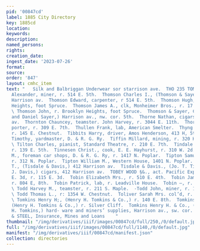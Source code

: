 ```yaml
---
pid: '00847cd'
label: 1885 City Directory
key: 1885cd
location: 
keywords: 
description: 
named_persons: 
rights: 
creation_date: 
ingest_date: '2023-07-26'
format: 
source: 
order: '847'
layout: cmhc_item
text: "   Silk and Balbriggan Underwear sor starrison ave.  THO 235 TOM        Thomson
  Alexander, miner, r. 514 E. 5th.  Thomson Charles I., (Thomson & Sayer,) r. 700
  Harrison av.  Thomson Edward, carpenter, r 514 E. 5th.  Thomson Hugh, r. Brooklyn
  Heights, foot Spruce.  Thomson James A., clk, Monheimer Bros., r. 17 Union blk.
  \ Thomson John, r. Brooklyn Heights, foot Spruce.  Thomson & Sayer, C. I. Thomson
  and Daniel Sayer,) Harrison av., nw. cor. 5th.  Thorne Nathan, cigars, 4074 Harrison
  av.  Thornton Chauncey, teamster. John Harvey, r. 3044 E. 11th.  Thornton Fred.,
  porter, r. 309 E. 7th.  Thullen Frank, lab, American Smelter.  Thyng Henry F., lab,
  r. 145 E. Chestnut.  Tibbits Harry, driver, Amos Henderson, 413 H, 5th.  Tierney
  Timothy, yardmaster, D. & R. G. Ry.  Tiffin Millard, mining, r. 320 Harrison av.
  \ Tilton Charles, pianist, Standard Theatre, r. 210 E. 7th.  Tindale John B., mining,
  r. 139 E. 5th.  Tinnesen Christ., cook, E. E. Hayhurst, r. 310 W. 2d.  Tipton David
  M., foreman car shops, D. & R. G. Ry, r. 1417 N. Poplar.  Tipton Samuel, miner,
  r. 312 N. Poplar.  Tipton William M., Western House, 1401 N. Poplar.  Tisdale Jo.
  T., (Tisdale & Davis,) 412 Harrison av.  Tisdale & Davis., (Jo. T. Tisdale and A.
  J. Davis,) cigars, 412 Harrison av.  TOBEY WOOD §&., act. Pacific Express Co., 112
  E. 3d, r. 115 E. 3d.  Tobin Elizabeth Mrs., r. 510 E. 4th.  Tobin James, miner,
  r. 804 E, 8th.  Tobin Patrick, lab, r. Leadville House.  Tobin —, r. 122 W. 2d.
  \ Todd Harvey M., teamster, r. 211 S. Maple.  -Todd John, miner, r. 119 E. 11th.
  \ Todd Thomas L., r: 1354 W. Chestnut.  Toliver Sarah Mrs. col’d, r. 119} W. 2d.
  \ Tomkins Henry H;, (Henry H. Tomkins & Co.,) r. 140 E. 8th.  Tomkins Lewis H.,
  (Henry H. Tomkins & Co.,) r. Silver Cliff.  Tomkins Henry H. & Co., (H. H. and L.
  H. Tomkins,) hard- ware and miners’ supplies, Harrison av., sw. cor. 5th.  BUCK
  & STEEL, Insurance, Mines and Loans    "
thumbnail: "/img/derivatives/iiif/images/00847cd/full/250,/0/default.jpg"
full: "/img/derivatives/iiif/images/00847cd/full/1140,/0/default.jpg"
manifest: "/img/derivatives/iiif/00847cd/manifest.json"
collection: directories
---
```


